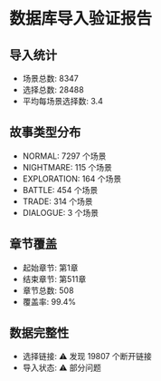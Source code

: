 # 数据库导入验证报告

## 导入统计
- 场景总数: 8347
- 选择总数: 28488
- 平均每场景选择数: 3.4

## 故事类型分布
- NORMAL: 7297 个场景
- NIGHTMARE: 115 个场景
- EXPLORATION: 164 个场景
- BATTLE: 454 个场景
- TRADE: 314 个场景
- DIALOGUE: 3 个场景

## 章节覆盖
- 起始章节: 第1章
- 结束章节: 第511章
- 章节总数: 508
- 覆盖率: 99.4%

## 数据完整性
- 选择链接: ⚠️ 发现 19807 个断开链接
- 导入状态: ⚠️ 部分问题
